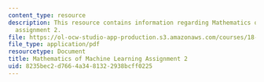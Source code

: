 ```yaml
---
content_type: resource
description: This resource contains information regarding Mathematics of machine learning
  assignment 2.
file: https://ol-ocw-studio-app-production.s3.amazonaws.com/courses/18-657-mathematics-of-machine-learning-fall-2015/8235bec2d7664a3481322938bcff0225_MIT18_657F15_PS2.pdf
file_type: application/pdf
resourcetype: Document
title: Mathematics of Machine Learning Assignment 2
uid: 8235bec2-d766-4a34-8132-2938bcff0225
---
```

